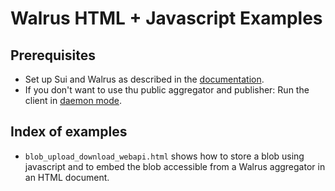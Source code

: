 # Walrus HTML + Javascript Examples

## Prerequisites

- Set up Sui and Walrus as described in the
  [documentation](https://mystenlabs.github.io/walrus-docs/usage/setup).
- If you don't want to use thu public aggregator and publisher: Run the client in [daemon
  mode](https://mystenlabs.github.io/walrus-docs/usage/web-api).

## Index of examples

- `blob_upload_download_webapi.html` shows how to store a blob using javascript and to embed the
   blob accessible from a Walrus aggregator in an HTML document.
